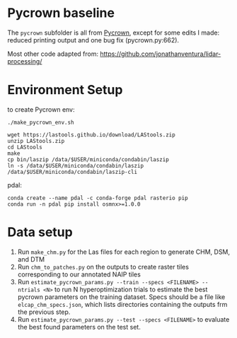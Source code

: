 # Pycrown baseline

The `pycrown` subfolder is all from [Pycrown](https://github.com/manaakiwhenua/pycrown), except for some edits I made: reduced printing output and one bug fix (pycrown.py:662).

Most other code adapted from: https://github.com/jonathanventura/lidar-processing/


# Environment Setup

to create Pycrown env:

```
./make_pycrown_env.sh

wget https://lastools.github.io/download/LAStools.zip
unzip LAStools.zip
cd LAStools
make
cp bin/laszip /data/$USER/miniconda/condabin/laszip
ln -s /data/$USER/miniconda/condabin/laszip /data/$USER/miniconda/condabin/laszip-cli
```

pdal:

```
conda create --name pdal -c conda-forge pdal rasterio pip
conda run -n pdal pip install osmnx>=1.0.0
```

# Data setup

1. Run `make_chm.py` for the Las files for each region to generate CHM, DSM, and DTM
2. Run `chm_to_patches.py` on the outputs to create raster tiles corresponding to our annotated NAIP tiles
3. Run `estimate_pycrown_params.py --train --specs <FILENAME> --ntrials <N>` to run N hyperoptimization trials to estimate the best pycrown parameters on the training dataset. Specs should be a file like `elcap_chm_specs.json`, which lists directories containing the outputs frm the previous step.
4. Run `estimate_pycrown_params.py --test --specs <FILENAME>` to evaluate the best found parameters on the test set.
